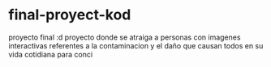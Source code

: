 # final-proyect-kod
proyecto final :d
proyecto donde se atraiga a personas con imagenes interactivas referentes a la contaminacion y el daño que causan todos en su vida cotidiana para conci
